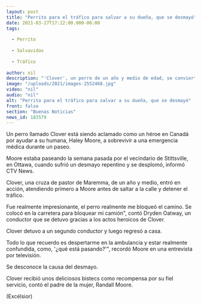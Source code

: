 ```yaml
---
layout: post
title: "Perrito para el tráfico para salvar a su dueña, que se desmayó"
date: 2021-03-27T17:22:00.000-06:00
tags:
  
  - Perrito
  
  - Salvavidas
  
  - Tráfico
  
author: nil
description: "'Clover', un perro de un año y medio de edad, se convierte en héroe al ayudar a su humana a sobrevivir a una emergencia médica durante un paseo, parando el tráfico para pedir auxilio"
image: "/uploads/2021/images-2552468.jpg"
video: "nil"
audio: "nil"
alt: "Perrito para el tráfico para salvar a su dueña, que se desmayó"
front: false
section: "Buenas Noticias"
news_id: 183579
---
```


Un  perro llamado Clover está siendo aclamado como un héroe en Canadá por ayudar a su humana, Haley Moore, a sobrevivir a una emergencia médica durante un paseo.

Moore estaba paseando la semana pasada por el vecindario de Stittsville, en Ottawa, cuando sufrió un desmayo repentino y se desplomó, informó CTV News.

Clover, una cruza de pastor de Maremma, de un año y medio, entró en acción, atendiendo primero a Moore antes de saltar a la calle y detener el tráfico.

Fue realmente impresionante, el perro realmente me bloqueó el camino. Se colocó en la carretera para bloquear mi camión", contó Dryden Oatway, un conductor que se detuvo gracias a los actos heroicos de Clover.

Clover detuvo a un segundo conductor y luego regresó a casa.

Todo lo que recuerdo es despertarme en la ambulancia y estar realmente confundida, como, '¿qué está pasando?'", recordó Moore en una entrevista por televisión.

Se desconoce la causa del desmayo.

Clover recibió unos deliciosos bistecs como recompensa por su fiel servicio, contó el padre de la mujer, Randall Moore.

(Excélsior)